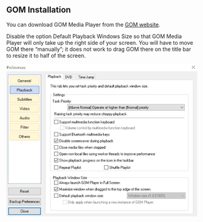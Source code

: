 ## GOM Installation
You can download GOM Media Player from the [GOM website](http://player.gomlab.com/eng).

Disable the option Default Playback Windows Size so that GOM Media Player will only take up the right side of your screen.  You will have to move GOM there “manually”; it does not work to drag GOM there on the title bar to resize it to half of the screen.

![GOM Preferences](GOMPreferences.jpg)
